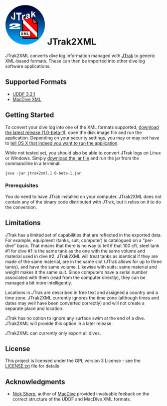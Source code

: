 # ![JTrak2XML Icon](logo/jtrak2xml.iconset/icon_128x128.png?raw=true "JTrak2XML Icon") JTrak2XML 

JTrak2XML converts dive log information managed with [JTrak](https://www.frobese.de/JTrak/en/jtrak.html) to generic XML-based formats.
These can then be imported into other dive log software applications.

## Supported Formats

* [UDDF 3.2.1](https://www.streit.cc/extern/uddf_v321/en/index.html)
* [MacDive XML](http://www.mac-dive.com)

## Getting Started

To convert your dive log into one of the XML formats supported, [download the latest release 
(1.0-beta-1)](https://github.com/helgew/jtrak2xml/releases/download/jtrak2xml-1.0-beta-1/jtrak2xml-1.0-beta-1.dmg), open the disk image file and 
run the application. Depending on your security settings, you may or may not have to [tell OS X 
that indeed you want to run the application](https://www.mcvsd.org/tips/powerteacher/osx_unidentified_developers.html). 

While not tested yet, you should also be able to convert JTrak logs on Linux or Windows.
Simply [download the jar file](https://github.com/helgew/jtrak2xml/releases/download/jtrak2xml-1.0-beta-1/jtrak2xml.1.0-beta-1.jar)
and run the jar from the commandline in a terminal:

```
java -jar jtrak2xml.1.0-beta-1.jar
```

### Prerequisites

You do need to have JTrak installed on your computer. JTrak2XML does not contain any of the 
binary code distributed with JTrak, but it relies on it to do the conversion.

## Limitations

JTrak has a limited set of capabilities that are reflected in the exported data. For example, 
equipment (tanks, suit, computer) is catalogued on a "per-dive" basis. That means that there is 
no way to tell if that 100 cft. steel tank #1 for dive #1 is the same tank as the one with the 
same volume and material used in dive #2. JTrak2XML will treat tanks as identical if they are 
made of the same material, are in the same slot (JTrak allows for up to three tanks), and have 
the same volume. Likewise with suits: same material and weight makes it the same suit. Since 
computers have a serial number associated with them (read from the computer directly), they can 
be managed a bit more intelligently.

Locations in JTrak are described in free text and assigned a country and a time zone. JTrak2XML 
currently ignores the time zone (although times and dates may well have been converted 
correctly) and will not create a separate place and location.

JTrak has no option to ignore any surface swim at the end of a dive. JTrak2XML will provide this
 option in a later release.

JTrak2XML can currently only export all dives. 

## License

This project is licensed under the GPL version 3 License - see the [LICENSE.txt](LICENSE.txt) file 
for details

## Acknowledgments

* [Nick Shore](mailto:support@mac-dive.com), author of [MacDive](http://www.mac-dive.com) 
provided invaluable feeback on the correct structure of the UDDF and MacDive XML formats.
